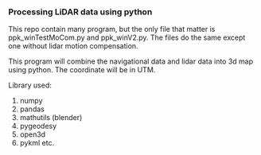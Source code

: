 ### Processing LiDAR data using python

This repo contain many program, but the only file that matter is ppk_winTestMoCom.py and ppk_winV2.py.
The files do the same except one without lidar motion compensation.

This program will combine the navigational data and lidar data into 3d map using python. The coordinate will be in UTM.

Library used:

1. numpy
2. pandas
3. mathutils (blender)
4. pygeodesy
5. open3d
6. pykml
   etc.
